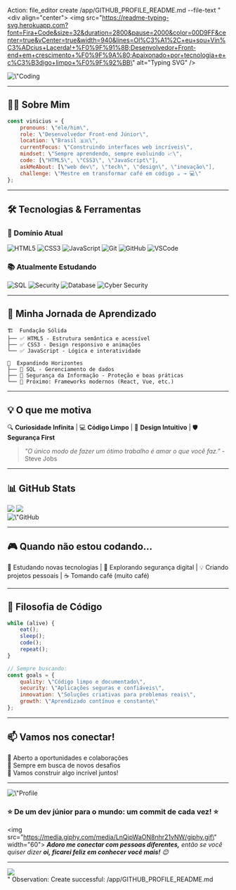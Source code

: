 Action: file_editor create /app/GITHUB_PROFILE_README.md --file-text "<div align=\"center\">
  <img src=\"https://readme-typing-svg.herokuapp.com?font=Fira+Code&size=32&duration=2800&pause=2000&color=00D9FF&center=true&vCenter=true&width=940&lines=Ol%C3%A1%2C+eu+sou+Vin%C3%ADcius+Lacerda!+%F0%9F%91%8B;Desenvolvedor+Front-end+em+crescimento+%F0%9F%9A%80;Apaixonado+por+tecnologia+e+c%C3%B3digo+limpo+%F0%9F%92%BB\" alt=\"Typing SVG\" />
</div>

<div align=\"center\">
  <img src=\"https://media.giphy.com/media/qgQUggAC3Pfv687qPC/giphy.gif\" width=\"500\" alt=\"Coding gif\"/>
</div>

---

## 🧑‍💻 Sobre Mim

```javascript
const vinicius = {
    pronouns: \"ele/him\",
    role: \"Desenvolvedor Front-end Júnior\",
    location: \"Brasil 🇧🇷\",
    currentFocus: \"Construindo interfaces web incríveis\",
    mindset: \"Sempre aprendendo, sempre evoluindo 📈\",
    code: [\"HTML5\", \"CSS3\", \"JavaScript\"],
    askMeAbout: [\"web dev\", \"tech\", \"design\", \"inovação\"],
    challenge: \"Mestre em transformar café em código ☕ → 💻\"
};
```

---

## 🛠️ Tecnologias & Ferramentas

### 💪 Domínio Atual

<div align=\"center\">
  
![HTML5](https://img.shields.io/badge/HTML5-E34F26?style=for-the-badge&logo=html5&logoColor=white)
![CSS3](https://img.shields.io/badge/CSS3-1572B6?style=for-the-badge&logo=css3&logoColor=white)
![JavaScript](https://img.shields.io/badge/JavaScript-F7DF1E?style=for-the-badge&logo=javascript&logoColor=black)
![Git](https://img.shields.io/badge/GIT-E44C30?style=for-the-badge&logo=git&logoColor=white)
![GitHub](https://img.shields.io/badge/GitHub-100000?style=for-the-badge&logo=github&logoColor=white)
![VSCode](https://img.shields.io/badge/Visual_Studio_Code-0078D4?style=for-the-badge&logo=visual%20studio%20code&logoColor=white)

</div>

### 📚 Atualmente Estudando

<div align=\"center\">

![SQL](https://img.shields.io/badge/SQL-4479A1?style=for-the-badge&logo=mysql&logoColor=white)
![Security](https://img.shields.io/badge/Segurança_da_Informação-00D9FF?style=for-the-badge&logo=security&logoColor=white)
![Database](https://img.shields.io/badge/Database-003B57?style=for-the-badge&logo=database&logoColor=white)
![Cyber Security](https://img.shields.io/badge/Cyber_Security-FF6B35?style=for-the-badge&logo=hackaday&logoColor=white)

</div>

---

## 🎯 Minha Jornada de Aprendizado

```
🏗️  Fundação Sólida
├── ✅ HTML5 - Estrutura semântica e acessível
├── ✅ CSS3 - Design responsivo e animações
└── ✅ JavaScript - Lógica e interatividade

🚀  Expandindo Horizontes
├── 📖 SQL - Gerenciamento de dados
├── 📖 Segurança da Informação - Proteção e boas práticas
└── 🎯 Próximo: Frameworks modernos (React, Vue, etc.)
```

---

## 💡 O que me motiva

<div align=\"center\">
  
  🔍 **Curiosidade Infinita** | 💻 **Código Limpo** | 🎨 **Design Intuitivo** | 🛡️ **Segurança First**
  
</div>

> *\"O único modo de fazer um ótimo trabalho é amar o que você faz.\"* - Steve Jobs

---

## 📊 GitHub Stats

<div align=\"center\">
  <img height=\"180em\" src=\"https://github-readme-stats.vercel.app/api?username=viniciuslacerdadev&show_icons=true&theme=tokyonight&include_all_commits=true&count_private=true\"/>
  <img height=\"180em\" src=\"https://github-readme-stats.vercel.app/api/top-langs/?username=viniciuslacerdadev&layout=compact&langs_count=7&theme=tokyonight\"/>
</div>

<div align=\"center\">
  <img src=\"https://github-readme-streak-stats.herokuapp.com/?user=viniciuslacerdadev&theme=tokyonight\" alt=\"GitHub Streak\"/>
</div>

---

## 🎮 Quando não estou codando...

<div align=\"center\">
  
  📖 Estudando novas tecnologias | 🔐 Explorando segurança digital | 💡 Criando projetos pessoais | ☕ Tomando café (muito café)
  
</div>

---

## 🌟 Filosofia de Código

```javascript
while (alive) {
    eat();
    sleep();
    code();
    repeat();
}

// Sempre buscando:
const goals = {
    quality: \"Código limpo e documentado\",
    security: \"Aplicações seguras e confiáveis\",
    innovation: \"Soluções criativas para problemas reais\",
    growth: \"Aprendizado contínuo e constante\"
};
```

---

## 📫 Vamos nos conectar!

<div align=\"center\">
  
  💼 Aberto a oportunidades e colaborações  
  🚀 Sempre em busca de novos desafios  
  🤝 Vamos construir algo incrível juntos!
  
</div>

---

<div align=\"center\">
  <img src=\"https://komarev.com/ghpvc/?username=viniciuslacerdadev&color=00D9FF&style=for-the-badge&label=VISUALIZAÇÕES+DO+PERFIL\" alt=\"Profile views\"/>
</div>

<div align=\"center\">
  
  ### ⭐ De um dev júnior para o mundo: um commit de cada vez! ⭐
  
  <img src=\"https://media.giphy.com/media/LnQjpWaON8nhr21vNW/giphy.gif\" width=\"60\"> <em><b>Adoro me conectar com pessoas diferentes,</b> então se você quiser dizer <b>oi, ficarei feliz em conhecer você mais!</b> 😊</em>
  
</div>

---

<div align=\"center\">
  <img src=\"https://capsule-render.vercel.app/api?type=waving&color=gradient&height=100&section=footer\"/>
</div>
"
Observation: Create successful: /app/GITHUB_PROFILE_README.md
